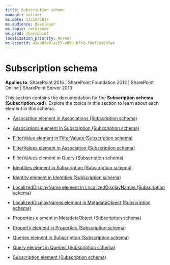 ```yaml
---
title: Subscription schema
manager: soliver
ms.date: 11/16/2014
ms.audience: Developer
ms.topic: reference
ms.prod: sharepoint
localization_priority: Normal
ms.assetid: 43e40fe9-ac57-e09d-b7b2-f8ef2ba5b7a4
---
```


# Subscription schema

**Applies to**: SharePoint 2016 | SharePoint Foundation 2013 | SharePoint Online | SharePoint Server 2013

This section contains the documentation for the **Subscription schema (Subscription.xsd)**. Explore the topics in this section to learn about each element in this schema.

- [Association element in Associations (Subscription schema)](association-element-in-associations-subscription-schema.md)

- [Associations element in Subscription (Subscription schema)](associations-element-in-subscription-subscription-schema.md)

- [FilterValue element in FilterValues (Subscription schema)](filtervalue-element-in-filtervalues-subscription-schema.md)

- [FilterValues element in Association (Subscription schema)](filtervalues-element-in-association-subscription-schema.md)

- [FilterValues element in Query (Subscription schema)](filtervalues-element-in-query-subscription-schema.md)

- [Identities element in Subscription (Subscription schema)](identities-element-in-subscription-subscription-schema.md)

- [Identity element in Identities (Subscription schema)](identity-element-in-identities-subscription-schema.md)

- [LocalizedDisplayName element in LocalizedDisplayNames (Subscription schema)](localizeddisplayname-element-in-localizeddisplaynames-subscription-schema.md)

- [LocalizedDisplayNames element in MetadataObject (Subscription schema)](localizeddisplaynames-element-in-metadataobject-subscription-schema.md)

- [Properties element in MetadataObject (Subscription schema)](properties-element-in-metadataobject-subscription-schema.md)

- [Property element in Properties (Subscription schema)](property-element-in-properties-subscription-schema.md)

- [Queries element in Subscription (Subscription schema)](queries-element-in-subscription-subscription-schema.md)

- [Query element in Queries (Subscription schema)](query-element-in-queries-subscription-schema.md)

- [Subscription element (Subscription schema)](subscription-element-subscription-schema.md)








